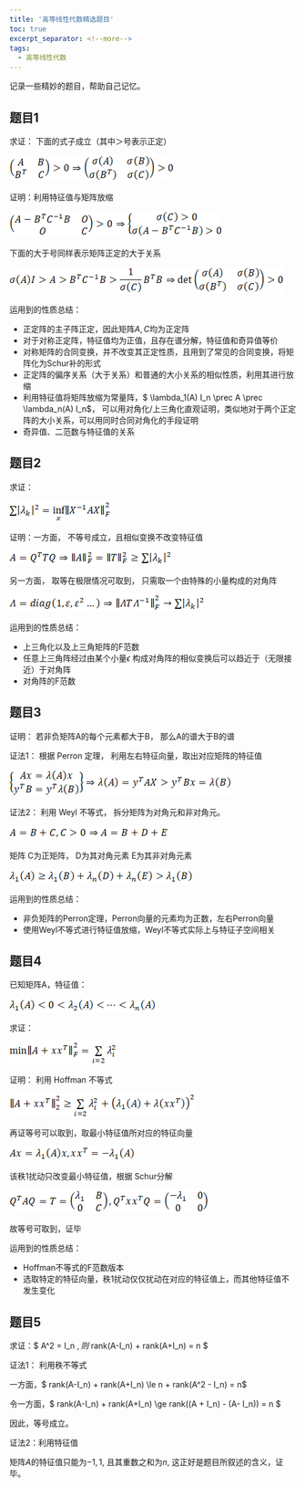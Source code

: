 ```yaml
---
title: '高等线性代数精选题目'
toc: true
excerpt_separator: <!--more-->
tags: 
  - 高等线性代数
---
```


记录一些精妙的题目，帮助自己记忆。

<!--more-->

## 题目1

求证： 下面的式子成立（其中＞号表示正定）

![img](/images/posts/AdvanceAgreProblem.assets/clip_image002.gif)



证明：利用特征值与矩阵放缩

![img](/images/posts/AdvanceAgreProblem.assets/clip_image004.gif)



下面的大于号同样表示矩阵正定的大于关系

![img](/images/posts/AdvanceAgreProblem.assets/clip_image006.gif)

运用到的性质总结：

* 正定阵的主子阵正定，因此矩阵$A,C$均为正定阵
* 对于对称正定阵，特征值均为正值，且存在谱分解，特征值和奇异值等价
* 对称矩阵的合同变换，并不改变其正定性质，且用到了常见的合同变换，将矩阵化为Schur补的形式
* 正定阵的偏序关系（大于关系）和普通的大小关系的相似性质，利用其进行放缩
* 利用特征值将矩阵放缩为常量阵，$ \lambda_1(A) I_n \prec  A \prec \lambda_n(A) I_n$， 可以用对角化/上三角化直观证明，类似地对于两个正定阵的大小关系，可以用同时合同对角化的手段证明
* 奇异值、二范数与特征值的关系



## 题目2

求证：

![img](/images/posts/AdvanceAgreProblem.assets/clip_image008.gif)

证明：一方面， 不等号成立，且相似变换不改变特征值

![img](/images/posts/AdvanceAgreProblem.assets/clip_image010.gif)

另一方面， 取等在极限情况可取到， 只需取一个由特殊的小量构成的对角阵

![img](/images/posts/AdvanceAgreProblem.assets/clip_image012.gif)

运用到的性质总结：

* 上三角化以及上三角矩阵的F范数
* 任意上三角阵经过由某个小量$\epsilon$ 构成对角阵的相似变换后可以趋近于（无限接近）于对角阵
* 对角阵的F范数



## 题目3

证明： 若非负矩阵A的每个元素都大于B， 那么A的谱大于B的谱

证法1： 根据 Perron 定理， 利用左右特征向量，取出对应矩阵的特征值

![img](/images/posts/AdvanceAgreProblem.assets/clip_image014.gif)

证法2： 利用 Weyl 不等式， 拆分矩阵为对角元和非对角元。

![img](/images/posts/AdvanceAgreProblem.assets/clip_image016.gif)

矩阵 C为正矩阵， D为其对角元素 E为其非对角元素

![img](/images/posts/AdvanceAgreProblem.assets/clip_image018.gif)

运用到的性质总结：

* 非负矩阵的Perron定理，Perron向量的元素均为正数，左右Perron向量
* 使用Weyl不等式进行特征值放缩，Weyl不等式实际上与特征子空间相关



## 题目4

已知矩阵A，特征值：

![img](/images/posts/AdvanceAgreProblem.assets/clip_image020.gif)

求证：

![img](/images/posts/AdvanceAgreProblem.assets/clip_image022.gif)

证明： 利用 Hoffman 不等式

![img](/images/posts/AdvanceAgreProblem.assets/clip_image024.gif)

再证等号可以取到，取最小特征值所对应的特征向量

![img](/images/posts/AdvanceAgreProblem.assets/clip_image026.gif)

该秩1扰动只改变最小特征值，根据 Schur分解

![img](/images/posts/AdvanceAgreProblem.assets/clip_image028.gif)

故等号可取到，证毕



运用到的性质总结：

* Hoffman不等式的F范数版本
* 选取特定的特征向量，秩1扰动仅仅扰动在对应的特征值上，而其他特征值不发生变化

## 题目5

求证：$ A^2 = I_n $, 则$ rank(A-I_n) + rank(A+I_n) = n $

证法1： 利用秩不等式

一方面，$ rank(A-I_n) + rank(A+I_n) \le n + rank(A^2 - I_n) = n$

令一方面，$ rank(A-I_n) + rank(A+I_n) \ge rank((A + I_n) - (A- I_n)) = n $

因此，等号成立。

证法2：利用特征值

矩阵$A$的特征值只能为$-1,1$, 且其重数之和为$n$, 这正好是题目所叙述的含义，证毕。

